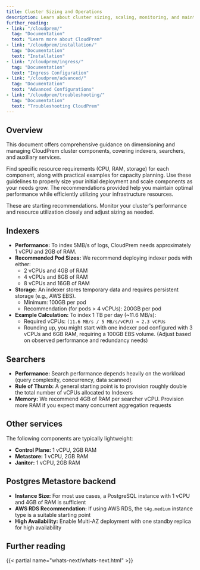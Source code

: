 ```yaml
---
title: Cluster Sizing and Operations
description: Learn about cluster sizing, scaling, monitoring, and maintenance for CloudPrem
further_reading:
- link: "/cloudprem/"
  tag: "Documentation"
  text: "Learn more about CloudPrem"
- link: "/cloudprem/installation/"
  tag: "Documentation"
  text: "Installation"
- link: "/cloudprem/ingress/"
  tag: "Documentation"
  text: "Ingress Configuration"
- link: "/cloudprem/advanced/"
  tag: "Documentation"
  text: "Advanced Configurations"
- link: "/cloudprem/troubleshooting/"
  tag: "Documentation"
  text: "Troubleshooting CloudPrem"
---
```


## Overview

This document offers comprehensive guidance on dimensioning and managing CloudPrem cluster components, covering indexers, searchers, and auxiliary services.

Find specific resource requirements (CPU, RAM, storage) for each component, along with practical examples for capacity planning. Use these guidelines to properly size your initial deployment and scale components as your needs grow. The recommendations provided help you maintain optimal performance while efficiently utilizing your infrastructure resources.

<div class="alert alert-info">
These are starting recommendations. Monitor your cluster's performance and resource utilization closely and adjust sizing as needed.
</div>

## Indexers

- **Performance:** To index 5MB/s of logs, CloudPrem needs approximately 1 vCPU and 2GB of RAM.
- **Recommended Pod Sizes:** We recommend deploying indexer pods with either:
  - 2 vCPUs and 4GB of RAM
  - 4 vCPUs and 8GB of RAM
  - 8 vCPUs and 16GB of RAM
- **Storage:** An indexer stores temporary data and requires persistent storage (e.g., AWS EBS).
  - Minimum: 100GB per pod
  - Recommendation (for pods > 4 vCPUs): 200GB per pod
- **Example Calculation:** To index 1 TB per day (~11.6 MB/s):
  - Required vCPUs: `(11.6 MB/s / 5 MB/s/vCPU) ≈ 2.3 vCPUs`
  - Rounding up, you might start with one indexer pod configured with 3 vCPUs and 6GB RAM, requiring a 100GB EBS volume. (Adjust based on observed performance and redundancy needs)

## Searchers

- **Performance:** Search performance depends heavily on the workload (query complexity, concurrency, data scanned)
- **Rule of Thumb:** A general starting point is to provision roughly double the total number of vCPUs allocated to Indexers
- **Memory:** We recommend 4GB of RAM per searcher vCPU. Provision more RAM if you expect many concurrent aggregation requests

## Other services

The following components are typically lightweight:

- **Control Plane:** 1 vCPU, 2GB RAM
- **Metastore:** 1 vCPU, 2GB RAM
- **Janitor:** 1 vCPU, 2GB RAM

## Postgres Metastore backend

- **Instance Size:** For most use cases, a PostgreSQL instance with 1 vCPU and 4GB of RAM is sufficient
- **AWS RDS Recommendation:** If using AWS RDS, the `t4g.medium` instance type is a suitable starting point
- **High Availability:** Enable Multi-AZ deployment with one standby replica for high availability


## Further reading

{{< partial name="whats-next/whats-next.html" >}} 